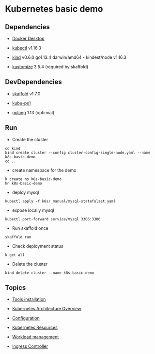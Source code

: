# Kubernetes basic demo

## Dependencies

-  [Docker Desktop](https://www.docker.com/products/docker-desktop)  

- [kubectl](https://github.com/kubernetes/kubectl) v1.16.3

- [kind](https://kind.sigs.k8s.io/) v0.6.0 go1.13.4 darwin/amd64 -  kindest/node v1.16.3 

- [kustomize](https://github.com/kubernetes-sigs/kustomize) 3.5.4 (required by skaffold)

## DevDependencies

- [skaffold](https://skaffold.dev/docs/install/) v1.7.0

- [kube-ps1](https://github.com/jonmosco/kube-ps1)

- [golang](https://golang.org/doc/install/source) 1.13 (optional)

## Run

- Create the cluster
```
cd kind
kind create cluster --config cluster-config-single-node.yaml --name k8s-basic-demo 
cd ..
```

- create namespace for the demo
```
k create ns k8s-basic-demo
kn k8s-basic-demo
```

- deploy mysql
```
kubectl apply -f k8s/_manual/mysql-statefulset.yaml
```

- expose locally mysql
```
kubectl port-forward service/mysql 3306:3306
```

- Run skaffold once
```
skaffold run
```

- Check deployment status
```
k get all
```

- Delete the cluster
```
kind delete cluster --name k8s-basic-demo 
```

## Topics

- [Tools installation](docs/01_tools-installation.md)

- [Kubernetes Architecture Overview](docs/02_k8s-components.md)

- [Configuration](docs/03_config.md)

- [Kubernetes Resources](docs/04_k8s-resources.md)

- [Workload management](docs/05_workload.md)

- [Ingress Controller](docs/06_ingress-controller.md)